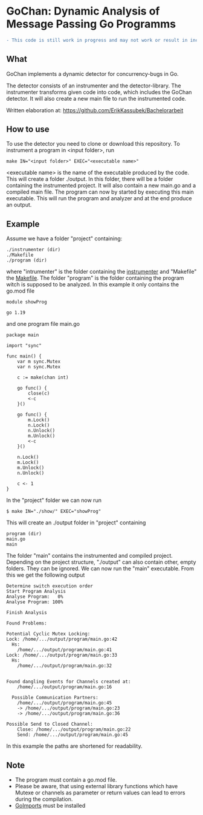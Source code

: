 # GoChan: Dynamic Analysis of Message Passing Go Programms

```diff 
- This code is still work in progress and may not work or result in incorrect behavior!
```

## What
GoChan implements a dynamic detector for concurrency-bugs in Go.

The detector consists of an instrumenter and the detector-library.
The instrumenter transforms given code into code, which includes the GoChan 
detector. It will also create a new main file to run the instrumented code.

Written elaboration at: https://github.com/ErikKassubek/Bachelorarbeit

## How to use
To use the detector you need to clone or download this repository.
To instrument a program in \<input folder>, run 
```
make IN="<input folder>" EXEC="<executable name>"
```
\<executable name></executable> is the name of the executable produced by the code.
This will create a folder ./output. In this folder, there will be a folder 
containing the instrumented project. It will also contain a new main.go and 
a compiled main file.
The program can now by started by executing this main executable.
This will run the program and analyzer and at the end produce an output.

## Example
Assume we have a folder "project" containing:
```
./instrumenter (dir)
./Makefile
./program (dir)
```
where "intrumenter" is the folder containing the [instrumenter](https://github.com/ErikKassubek/GoChan/tree/main/instrumenter) and "Makefile" the [Makefile](https://github.com/ErikKassubek/GoChan/blob/main/Makefile).
The folder "program" is the folder containing the program witch is supposed to be analyzed. In this example it only contains the go.mod file 
```golang
module showProg

go 1.19
```
and one program file main.go
```golang
package main

import "sync"

func main() {
	var m sync.Mutex
	var n sync.Mutex

	c := make(chan int)

	go func() {
		close(c)
		<-c
	}()

	go func() {
		m.Lock()
		n.Lock()
		n.Unlock()
		m.Unlock()
		<-c
	}()

	n.Lock()
	m.Lock()
	m.Unlock()
	n.Unlock()

	c <- 1
}
```
In the "project" folder we can now run 
```shell
$ make IN="./show/" EXEC="showProg"
```
This will create an ./output folder in "project" containing 
```
program (dir)
main.go
main
```
The folder "main" contains the instrumented and compiled project. 
Depending on the project structure, "./output" can also contain other, empty
folders. They can be ignored. We can now run the "main" executable.
From this we get the following output
```
Determine switch execution order
Start Program Analysis
Analyse Program:   0%   
Analyse Program: 100%

Finish Analysis

Found Problems:

Potential Cyclic Mutex Locking:
Lock: /home/.../output/program/main.go:42
  Hs:
    /home/.../output/program/main.go:41
Lock: /home/.../output/program/main.go:33
  Hs:
    /home/.../output/program/main.go:32


Found dangling Events for Channels created at:  
    /home/.../output/program/main.go:16

  Possible Communication Partners:
    /home/.../output/program/main.go:45
    -> /home/.../output/program/main.go:23
    -> /home/.../output/program/main.go:36

Possible Send to Closed Channel:
    Close: /home/.../output/program/main.go:22
    Send: /home/.../output/program/main.go:45
```
In this example the paths are shortened for readability.

## Note
- The program must contain a go.mod file.
- Please be aware, that using external library functions which have Mutexe or 
channels as parameter or return values can lead to errors during the compilation.
- [GoImports](https://pkg.go.dev/golang.org/x/tools/cmd/goimports) must be installed
